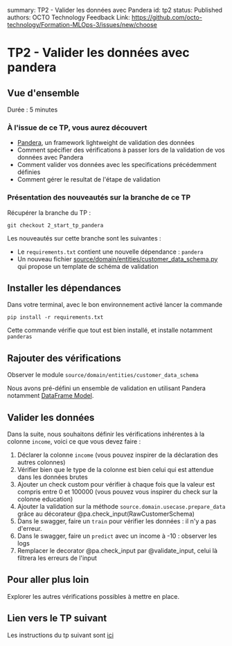 summary: TP2 - Valider les données avec Pandera
id: tp2
status: Published
authors: OCTO Technology
Feedback Link: https://github.com/octo-technology/Formation-MLOps-3/issues/new/choose

# TP2 - Valider les données avec pandera

## Vue d'ensemble

Durée : 5 minutes

### À l'issue de ce TP, vous aurez découvert

- [Pandera](https://pandera.readthedocs.io/en/stable/index.html), un framework lightweight de validation des données
- Comment spécifier des vérifications à passer lors de la validation de vos données avec Pandera
- Comment valider vos données avec les specifications précédemment définies
- Comment gérer le resultat de l'étape de validation

### Présentation des nouveautés sur la branche de ce TP

Récupérer la branche du TP :

```shell
git checkout 2_start_tp_pandera
```

Les nouveautés sur cette branche sont les suivantes :

- Le `requirements.txt` contient une nouvelle dépendance : `pandera`
- Un nouveau fichier [source/domain/entities/customer_data_schema.py](source/domain/entities/customer_data_schema.py) qui propose un template de schéma de validation

## Installer les dépendances

Dans votre terminal, avec le bon environnement activé lancer la commande

```shell
pip install -r requirements.txt
```

Cette commande vérifie que tout est bien installé, et installe notamment `panderas`

## Rajouter des vérifications

Observer le module `source/domain/entities/customer_data_schema`

Nous avons pré-défini un ensemble de validation en utilisant Pandera notamment [DataFrame Model](https://pandera.readthedocs.io/en/stable/dataframe_models.html).

## Valider les données

Dans la suite, nous souhaitons définir les vérifications inhérentes à la colonne `income`, voici ce que vous
devez faire :

1. Déclarer la colonne `income` (vous pouvez inspirer de la déclaration des autres colonnes)
2. Vérifier bien que le type de la colonne est bien celui qui est attendue dans les données brutes
3. Ajouter un check custom pour vérifier à chaque fois que la valeur est compris entre 0 et 100000 (vous pouvez vous
   inspirer du check sur la colonne education)
4. Ajouter la validation sur la méthode `source.domain.usecase.prepare_data` grâce au décorateur @pa.check_input(RawCustomerSchema)
5. Dans le swagger, faire un `train` pour vérifier les données : il n'y a pas d'erreur.
6. Dans le swagger, faire un `predict` avec un income à -10 : observer les logs
7. Remplacer le decorator @pa.check_input par @validate_input, celui là filtrera les erreurs de l'input

## Pour aller plus loin

Explorer les autres vérifications possibles à mettre en place.

## Lien vers le TP suivant

Les instructions du tp suivant sont [ici](https://octo-technology.github.io/Formation-MLOps-3/tp3#0)
